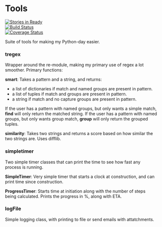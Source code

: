 # Tools
[![Stories in Ready](https://badge.waffle.io/tobiasli/Tools.svg?label=ready&title=backlog)](http://waffle.io/tobiasli/Tools)<br/>
[![Build Status](https://travis-ci.org/tobiasli/Tools.svg?branch=master)](https://travis-ci.org/tobiasli/Tools)<br/>
[![Coverage Status](https://coveralls.io/repos/tobiasli/Tools/badge.svg?branch=master&service=github)](https://coveralls.io/github/tobiasli/Tools?branch=master)

Suite of tools for making my Python-day easier.

### tregex
Wrapper around the re-module, making my primary use of regex a lot smoother. Primary functions:

<b>smart</b>: Takes a pattern and a string, and returns:
- a list of dictionaries if match and named groups are present in pattern.
- a list of tuples if match and groups are present in pattern.
- a string if match and no capture groups are present in pattern.

If the user has a pattern with named groups, but only wants a simple match, <b>find</b> will only return the matched string. If the user has a pattern with named groups, but only wants group match, <b>group</b> will only return the grouped tuples.

<b>similarity</b>: Takes two strings and returns a score based on how similar the two strings are. Uses difflib.

### simpletimer
Two simple timer classes that can print the time to see how fast any process is running.

<b>SimpleTimer</b>: Very simple timer that starts a clock at construction, and can print time since construction.

<b>ProgressTimer</b>: Starts time at initiation along with the number of steps being calculated. Prints the progress in %, along with ETA.

### logFile
Simple logging class, with printing to file or send emails with attatchments.
